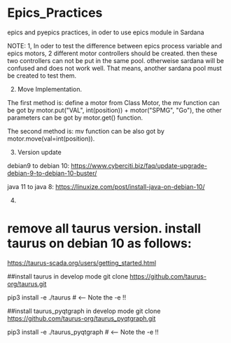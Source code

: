 # Epics_Practices
epics and pyepics practices, in oder to use epics module in Sardana 

NOTE:
1, In oder to test the difference between epics process variable and epics motors, 2 different motor controllers should be created. then these two controllers can not be put in the same pool. otherweise sardana will be confused and does not work well.  That means, another sardana pool must be created to test them.

2. Move Implementation.

  The first method is:
 define a motor from Class Motor, the mv function can be got by motor.put("VAL", int(position)) + motor("SPMG", "Go"), the other parameters can be got by motor.get() function.
  
  The second method is:
 mv function can be also got by motor.move(val=int(position)).



3. Version update

debian9 to debian 10:
https://www.cyberciti.biz/faq/update-upgrade-debian-9-to-debian-10-buster/


java 11 to java 8:
https://linuxize.com/post/install-java-on-debian-10/

4. 
# remove all taurus version. install taurus on debian 10 as follows:

https://taurus-scada.org/users/getting_started.html

##install taurus in develop mode
git clone https://github.com/taurus-org/taurus.git

pip3 install -e ./taurus  # <-- Note the -e !!

##install taurus_pyqtgraph in develop mode
git clone https://github.com/taurus-org/taurus_pyqtgraph.git

pip3 install -e ./taurus_pyqtgraph  # <-- Note the -e !!


